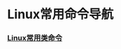 # Linux常用命令导航

### [Linux常用类命令](https://github.com/Dashan-IZ/Notes/blob/master/Markdown/Linux_Command/Linux_Command.md)
